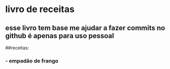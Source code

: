# livro de receitas 

## esse livro tem base me ajudar a fazer commits no github é apenas para uso pessoal 

##receitas:

### - empadão de frango